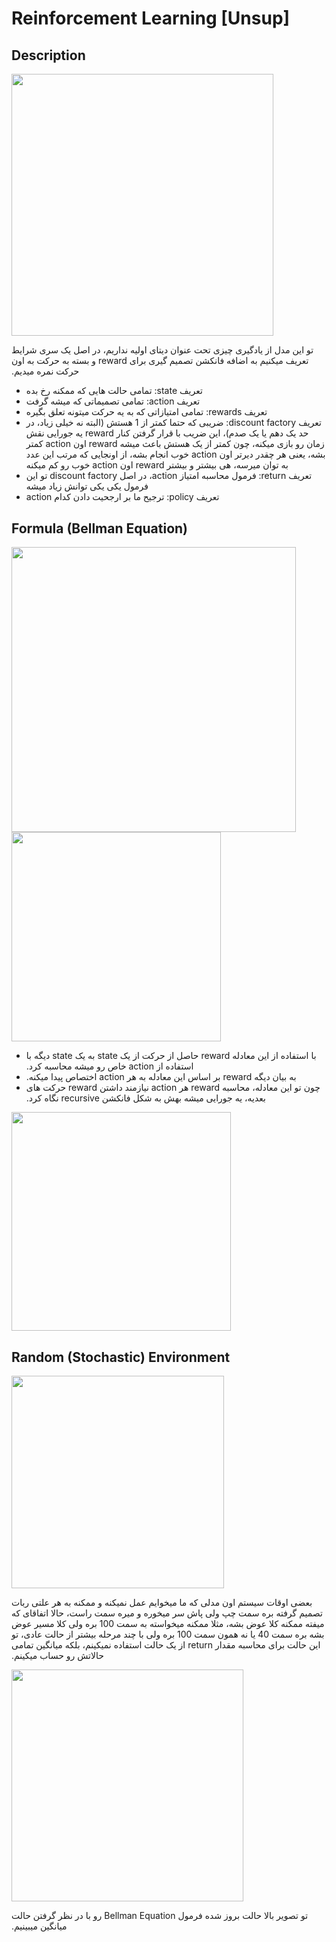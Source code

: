 # Reinforcement Learning [Unsup]

## Description

<img src="image6.jpg" style="width:4.36728in" />

<span dir="rtl">تو این مدل از یادگیری چیزی تحت عنوان دیتای اولیه نداریم، در اصل یک سری شرایط تعریف میکنیم به اضافه فانکشن تصمیم گیری برای reward و بسته به حرکت به اون حرکت نمره میدیم.</span>

- <span dir="rtl">تعریف state: تمامی حالت هایی که ممکنه رخ بده</span>
- <span dir="rtl">تعریف action: تمامی تصمیماتی که میشه گرفت</span>
- <span dir="rtl">تعریف rewards: تمامی امتیازاتی که به یه حرکت میتونه تعلق بگیره</span>
- <span dir="rtl">تعریف discount factory: ضریبی که حتما کمتر از 1 هستش (البته نه خیلی زیاد، در حد یک دهم یا یک صدم)، این ضریب با قرار گرفتن کنار reward یه جورایی نقش زمان رو بازی میکنه، چون کمتر از یک هستش باعث میشه reward اون action کمتر بشه، یعنی هر چقدر دیرتر اون action خوب انجام بشه، از اونجایی که مرتب این عدد به توان میرسه، هی بیشتر و بیشتر reward اون action خوب رو کم میکنه</span>
- <span dir="rtl">تعریف return: فرمول محاسبه امتیاز action، در اصل discount factory تو این فرمول یکی یکی توانش زیاد میشه</span>
- <span dir="rtl">تعریف policy: ترجیح ما بر ارجحیت دادن کدام action</span>

## Formula (Bellman Equation)

<img src="image4.jpg" style="width:4.74433in" />

<img src="image2.jpg" style="width:3.49009in" />

- <span dir="rtl">با استفاده از این معادله reward حاصل از حرکت از یک state به یک state دیگه با استفاده از action خاص رو میشه محاسبه کرد.</span>
- <span dir="rtl">به بیان دیگه reward بر اساس این معادله به هر action اختصاص پیدا میکنه.</span>
- <span dir="rtl">چون تو این معادله، محاسبه reward هر action نیازمند داشتن reward حرکت های بعدیه، یه جورایی میشه بهش به شکل فانکشن recursive نگاه کرد.</span>

<img src="image3.jpg" style="width:3.65424in" />

## Random (Stochastic) Environment

<img src="image5.jpg" style="width:3.53724in" />

<span dir="rtl">بعضی اوقات سیستم اون مدلی که ما میخوایم عمل نمیکنه و ممکنه به هر علتی ربات تصمیم گرفته بره سمت چپ ولی پاش سر میخوره و میره سمت راست، حالا اتفاقای که میفته ممکنه کلا عوض بشه، مثلا ممکنه میخواسته به سمت 100 بره ولی کلا مسیر عوض بشه بره سمت 40 یا نه همون سمت 100 بره ولی با چند مرحله بیشتر از حالت عادی، تو این حالت برای محاسبه مقدار return از یک حالت استفاده نمیکینم، بلکه میانگین تمامی حالاتش رو حساب میکینم.</span>

<img src="image1.jpg" style="width:3.8631in" />

<span dir="rtl">تو تصویر بالا حالت بروز شده فرمول Bellman Equation رو با در نظر گرفتن حالت میانگین میبینیم.</span>
